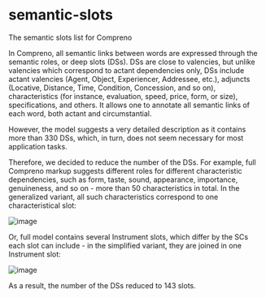 # semantic-slots

The semantic slots list for Compreno

In Compreno, all semantic links between
words are expressed through the semantic roles, or deep slots (DSs). DSs are close to valencies, but unlike valencies which correspond to actant dependencies only, DSs include actant valencies (Agent, Object,
Experiencer, Addressee, etc.), adjuncts (Locative, Distance, Time, Condition, Concession, and so on),
characteristics (for instance, evaluation, speed, price, form, or size), specifications, and others. It allows
one to annotate all semantic links of each word,
both actant and circumstantial.

However, the model suggests a very detailed description as it contains more than 330 DSs, which, in turn, does not seem necessary for most application tasks.

Therefore, we decided to reduce the number of the DSs. For example, full Compreno markup suggests different roles for different characteristic dependencies, such as form, taste, sound, appearance, importance, genuineness, and so on - more than 50 characteristics in total. In the generalized variant, all such characteristics correspond to one characteristical slot:

![image](https://github.com/compreno-semantics/semantic-slots/assets/125276344/03d2ae8b-7493-41eb-b561-7c423f786935)


Or, full model contains several Instrument slots, which differ by the SCs each slot can include - in the simplified variant, they are joined in one Instrument slot:

![image](https://github.com/compreno-semantics/semantic-slots/assets/125276344/376ef006-895a-4a52-ac77-4fa80438f3d2)


As a result, the number of the DSs reduced to 143 slots.
